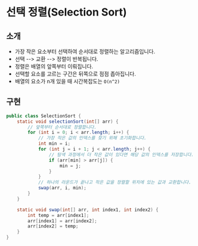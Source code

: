 #   선택 정렬(Selection Sort)

##  소개
- 가장 작은 요소부터 선택하여 순서대로 정렬하는 알고리즘입니다.
- 선택 --> 교환 --> 정렬이 반복됩니다.
- 정렬은 배열의 앞쪽부터 이뤄집니다.
- 선택할 요소를 고르는 구간은 뒤쪽으로 점점 좁아집니다.
- 배열의 요소가 n개 있을 때 시간복잡도는 `O(n^2)`

##  구현
~~~java
public class SelectionSort {
    static void selectionSort(int[] arr) {
        // 앞쪽부터 순서대로 정렬합니다.
        for (int i = 0; i < arr.length; i++) {
            // 가장 작은 값의 인덱스를 찾기 위해 초기화합니다.
            int min = i;
            for (int j = i + 1; j < arr.length; j++) {
                // 탐색 과정에서 더 작은 값이 있다면 해당 값의 인덱스를 저장합니다.
                if (arr[min] > arr[j]) {
                    min = j;
                }
            }
            // 하나의 라운드가 끝나고 작은 값을 정렬할 위치에 있는 값과 교환합니다.
            swap(arr, i, min);
        }
    }

    static void swap(int[] arr, int index1, int index2) {
        int temp = arr[index1];
        arr[index1] = arr[index2];
        arr[index2] = temp;
    }
}
~~~